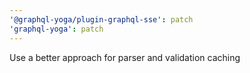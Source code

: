 ```yaml
---
'@graphql-yoga/plugin-graphql-sse': patch
'graphql-yoga': patch
---
```


Use a better approach for parser and validation caching
